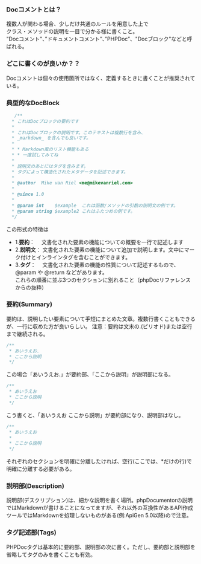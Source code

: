 ### Docコメントとは？  
複数人が関わる場合、少しだけ共通のルールを用意した上で  
クラス・メソッドの説明を一目で分かる様に書くこと。  
"Docコメント"、”ドキュメントコメント”、”PHPDoc”、"Docブロック"などと呼ばれる。  
  
### どこに書くのが良いか？？
Docコメントは個々の使用箇所ではなく、定義するときに書くことが推奨されている。 

    
### 典型的なDocBlock
```php
   /**
  * これはDocブロックの要約です
  *
  * これはDocブロックの説明です。このテキストは複数行を含み、
  * _markdown_ を含んでも良いです。
  *
  * * Markdown風のリスト機能もある
  * * 一度試してみてね
  *
  * 説明文のあとにはタグを含みます。
  * タグによって構造化されたメタデータを記述できます。
  *
  * @author  Mike van Riel <me@mikevanriel.com>
  *
  * @since 1.0
  *
  * @param int    $example  これは函数/メソッドの引数の説明文の例です。
  * @param string $example2 これはふたつめの例です。
  */  
  ```
    
  この形式の特徴は  
  - 1.**要約**： 　文書化された要素の機能についての概要を一行で記述します  
  - 2.**説明文**： 文書化された要素の機能について追加で説明します。文中にマーク付けとインラインタグを含むことができます。  
  - 3.**タグ**： 　文書化された要素の機能の性質について記述するもので、 @param や @return などがあります。  
  これらの順番に並ぶ3つのセクションに別れること（phpDocリファレンスからの抜粋）  
  
    
###  要約(Summary)
要約は、説明したい要素について手短にまとめた文章。複数行書くこともできるが、一行に収めた方が良いらしい。
注意：要約は文末の.(ピリオド)または空行まで継続される。  

```php
/**
 * あいうえお.
 * ここから説明
 */
 ```  
この場合「あいうえお.」が要約部、「ここから説明」が説明部になる。
  
```php
/**
 * あいうえお
 * ここから説明
 */　　
 ```
こう書くと、「あいうえお ここから説明」が要約部になり、説明部はなし。
　　
```php
/**
 * あいうえお
 *
 * ここから説明
 */
 ```
それぞれのセクションを明確に分離したければ、空行(ここでは、*だけの行)で明確に分離する必要がある。

### 説明部(Description)
説明部(デスクリプション)は、細かな説明を書く場所。phpDocumentorの説明ではMarkdownが書けることになってますが、それ以外の互換性があるAPI作成ツールではMarkdownを処理しないものがある(例:ApiGen 5.0以降)ので注意。

### タグ記述部(Tags)
PHPDocタグは基本的に要約部、説明部の次に書く。ただし、要約部と説明部を省略してタグのみを書くことも有効。
